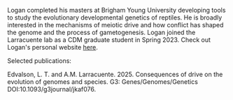 Logan completed his masters at Brigham Young University developing tools to study the evolutionary developmental genetics of reptiles. He is broadly interested in the mechanisms of meiotic drive and how conflict has shaped the genome and the process of gametogenesis. Logan joined the Larracuente lab as a CDM graduate student in Spring 2023. Check out Logan's personal website [here](https://sites.google.com/view/loganedvalson/about).

Selected publications:

Edvalson, L. T. and A.M. Larracuente. 2025. Consequences of drive on the evolution of genomes and species. G3: Genes/Genomes/Genetics DOI:10.1093/g3journal/jkaf076.
